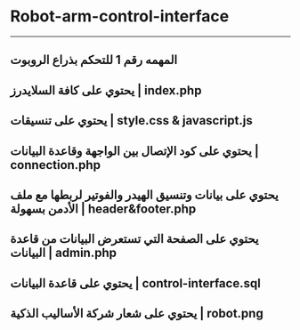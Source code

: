 # Robot-arm-control-interface
-----------------------------------
المهمه رقم 1 للتحكم بذراع الروبوت
-----------------------------------
 يحتوي على كافة السلايدرز | index.php
--------------------------------------
يحتوي على تنسيقات  | style.css & javascript.js
------------------------------------------------
يحتوي على كود الإتصال بين الواجهة وقاعدة البيانات  | connection.php
-----------------------------------------------------------------------
يحتوي على بيانات وتنسيق الهيدر والفوتير لربطها مع ملف الأدمن بسهولة | header&footer.php
-------------------------------------------------------------------------------------------
 يحتوي على الصفحة التي تستعرض البيانات من قاعدة البيانات | admin.php
------------------------------------------------------------------------
  يحتوي على قاعدة البيانات | control-interface.sql
----------------------------------------------------
يحتوي على شعار شركة الأساليب الذكية | robot.png
-------------------------------------------------
